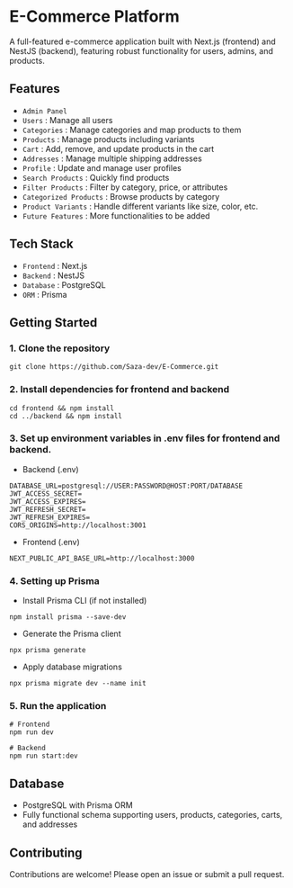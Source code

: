 # E-Commerce Platform

A full-featured e-commerce application built with Next.js (frontend) and NestJS (backend), featuring robust functionality for users, admins, and products.

## Features

- `Admin Panel`
- `Users` : Manage all users
- `Categories` : Manage categories and map products to them
- `Products` : Manage products including variants
- `Cart` : Add, remove, and update products in the cart
- `Addresses` : Manage multiple shipping addresses
- `Profile` : Update and manage user profiles
- `Search Products` : Quickly find products
- `Filter Products` : Filter by category, price, or attributes
- `Categorized Products` : Browse products by category
- `Product Variants` : Handle different variants like size, color, etc.
- `Future Features` : More functionalities to be added

## Tech Stack

- `Frontend` : Next.js
- `Backend` : NestJS
- `Database` : PostgreSQL
- `ORM` : Prisma

## Getting Started

### 1. Clone the repository
 ```
 git clone https://github.com/Saza-dev/E-Commerce.git
 ```
### 2. Install dependencies for frontend and backend
```
cd frontend && npm install  
cd ../backend && npm install
```
### 3. Set up environment variables in .env files for frontend and backend.

- Backend (.env)
```
DATABASE_URL=postgresql://USER:PASSWORD@HOST:PORT/DATABASE
JWT_ACCESS_SECRET=
JWT_ACCESS_EXPIRES=
JWT_REFRESH_SECRET=
JWT_REFRESH_EXPIRES=
CORS_ORIGINS=http://localhost:3001
```

- Frontend (.env)
```
NEXT_PUBLIC_API_BASE_URL=http://localhost:3000
```
### 4. Setting up Prisma
- Install Prisma CLI (if not installed)
```
npm install prisma --save-dev
```
- Generate the Prisma client
```
npx prisma generate
```
- Apply database migrations
```
npx prisma migrate dev --name init
```
  
### 5. Run the application
```
# Frontend
npm run dev  

# Backend
npm run start:dev
```

## Database
- PostgreSQL with Prisma ORM
- Fully functional schema supporting users, products, categories, carts, and addresses

## Contributing
Contributions are welcome! Please open an issue or submit a pull request.

